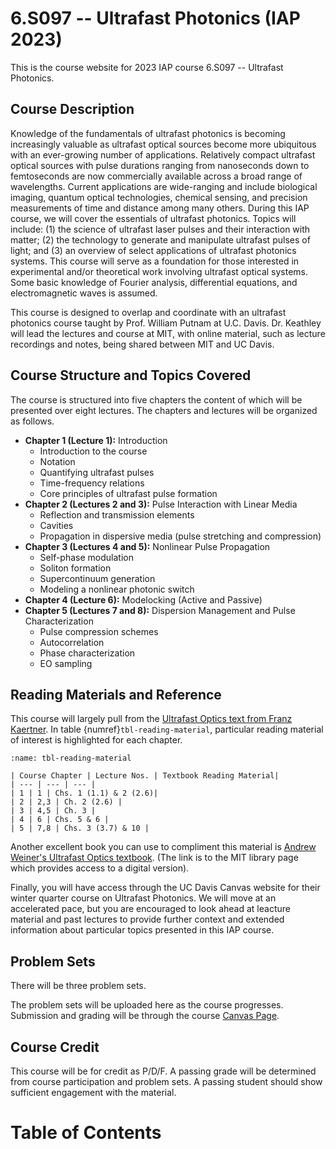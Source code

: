 # 6.S097 -- Ultrafast Photonics (IAP 2023)

This is the course website for 2023 IAP course 6.S097 -- Ultrafast Photonics.  

## Course Description

Knowledge of the fundamentals of ultrafast photonics is becoming increasingly valuable as ultrafast optical sources become more ubiquitous with an ever-growing number of applications. Relatively compact ultrafast optical sources with pulse durations ranging from nanoseconds down to femtoseconds are now commercially available across a broad range of wavelengths. Current applications are wide-ranging and include biological imaging, quantum optical technologies, chemical sensing, and precision measurements of time and distance among many others. During this IAP course, we will cover the essentials of ultrafast photonics. Topics will include: (1) the science of ultrafast laser pulses and their interaction with matter; (2) the technology to generate and manipulate ultrafast pulses of light; and (3) an overview of select applications of ultrafast photonics systems. This course will serve as a foundation for those interested in experimental and/or theoretical work involving ultrafast optical systems. Some basic knowledge of Fourier analysis, differential equations, and electromagnetic waves is assumed. 

This course is designed to overlap and coordinate with an ultrafast photonics course taught by Prof. William Putnam at U.C. Davis. Dr. Keathley will lead the lectures and course at MIT, with online material, such as lecture recordings and notes, being shared between MIT and UC Davis.

## Course Structure and Topics Covered

The course is structured into five chapters the content of which will be presented over eight lectures. The chapters and lectures will be organized as follows.

 - **Chapter 1 (Lecture 1):**  Introduction
     - Introduction to the course
     - Notation
     - Quantifying ultrafast pulses
     - Time-frequency relations
     - Core principles of ultrafast pulse formation
 - **Chapter 2 (Lectures 2 and 3):** Pulse Interaction with Linear Media
    - Reflection and transmission elements
    - Cavities
    - Propagation in dispersive media (pulse stretching and compression)
 - **Chapter 3 (Lectures 4 and 5):** Nonlinear Pulse Propagation
    - Self-phase modulation
    - Soliton formation
    - Supercontinuum generation
    - Modeling a nonlinear photonic switch
 - **Chapter 4 (Lecture 6):** Modelocking (Active and Passive)
 - **Chapter 5 (Lectures 7 and 8):** Dispersion Management and Pulse Characterization 
    - Pulse compression schemes
    - Autocorrelation 
    - Phase characterization
    - EO sampling

## Reading Materials and Reference

This course will largely pull from the [Ultrafast Optics text from Franz Kaertner](https://ocw.mit.edu/courses/6-977-ultrafast-optics-spring-2005/f806ff596f9bffb74003360e2c05c086_MIT6_977S05_textbook.pdf).  In table {numref}`tbl-reading-material`, particular reading material of interest is highlighted for each chapter.

```{table} Course reading material.
:name: tbl-reading-material

| Course Chapter | Lecture Nos. | Textbook Reading Material| 
| --- | --- | --- |
| 1 | 1 | Chs. 1 (1.1) & 2 (2.6)|
| 2 | 2,3 | Ch. 2 (2.6) |
| 3 | 4,5 | Ch. 3 |
| 4 | 6 | Chs. 5 & 6 |
| 5 | 7,8 | Chs. 3 (3.7) & 10 |

```

Another excellent book you can use to compliment this material is [Andrew Weiner's Ultrafast Optics textbook](https://mit.primo.exlibrisgroup.com/discovery/fulldisplay?context=L&docid=alma990016692990106761&lang=en&search_scope=all&tab=all&vid=01MIT_INST:MIT). (The link is to the MIT library page which provides access to a digital version).

Finally, you will have access through the UC Davis Canvas website for their winter quarter course on Ultrafast Photonics.  We will move at an accelerated pace, but you are encouraged to look ahead at leacture material and past lectures to provide further context and extended information about particular topics presented in this IAP course.  

## Problem Sets

There will be three problem sets.  

The problem sets will be uploaded here as the course progresses.  Submission and grading will be through the course [Canvas Page](https://canvas.mit.edu/courses/20238).  

## Course Credit

This course will be for credit as P/D/F.  A passing grade will be determined from course participation and problem sets.  A passing student should show sufficient engagement with the material.  

# Table of Contents

```{tableofcontents}
```
